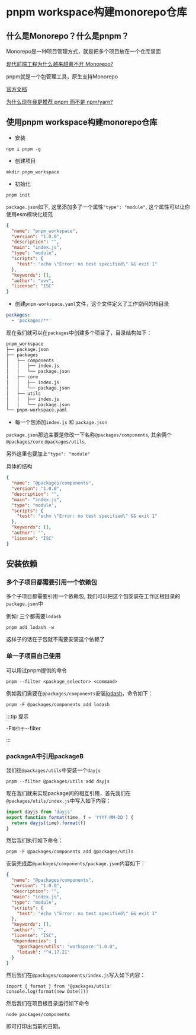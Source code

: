 # pnpm workspace构建monorepo仓库
## 什么是Monorepo？什么是pnpm？
Monorepo是一种项目管理方式，就是把多个项目放在一个仓库里面

[现代前端工程为什么越来越离不开 Monorepo?](https://juejin.cn/post/6944877410827370504)

pnpm就是一个包管理工具，原生支持Monorepo

[官方文档](https://pnpm.io/zh/)

[为什么现在我更推荐 pnpm 而不是 npm/yarn?](https://juejin.cn/post/6932046455733485575)

## 使用pnpm workspace构建monorepo仓库

- 安装

```shell
npm i pnpm -g
```

- 创建项目

```shell
mkdir pnpm_workspace
```

- 初始化

```shell
pnpm init
```

`package.json`如下, 这里添加多了一个属性`"type": "module"`, 这个属性可以让你使用esm模块化规范

```json
{
  "name": "pnpm_workspace",
  "version": "1.0.0",
  "description": "",
  "main": "index.js",
  "type": "module",
  "scripts": {
    "test": "echo \"Error: no test specified\" && exit 1"
  },
  "keywords": [],
  "author": "vvv",
  "license": "ISC"
}
```

- 创建`pnpm-workspace.yaml`文件，这个文件定义了工作空间的根目录

```yaml
packages:
  - 'packages/**'
```

现在我们就可以在`packages`中创建多个项目了，目录结构如下：

```html
pnpm_workspace
├── package.json
├── packages
│   ├── components
│   │   ├── index.js
│   │   └── package.json
│   ├── core
│   │   ├── index.js
│   │   └── package.json
│   ├── utils
│   │   ├── index.js
│   │   └── package.json
└── pnpm-workspace.yaml
```

- 每一个包添加`index.js` 和 `package.json`

`package.json`那边主要是修改一下名称`@packages/components`, 其余俩个`@packages/core`  `@packages/utils`, 

另外这里也要加上`"type": "module"`

具体的结构

```json
{
  "name": "@packages/components",
  "version": "1.0.0",
  "description": "",
  "main": "index.js",
  "type": "module",
  "scripts": {
    "test": "echo \"Error: no test specified\" && exit 1"
  },
  "keywords": [],
  "author": "",
  "license": "ISC"
}
```

## 安装依赖

### **多个子项目都需要引用一个依赖包**

多个子项目都需要引用一个依赖包, 我们可以把这个包安装在工作区根目录的`package.json`中

例如: 三个都需要`lodash`

```shell
pnpm add lodash -w
```

这样子的话在子包就不需要安装这个依赖了

### **单一子项目自己使用**

可以用过pnpm提供的命令

```shell
pnpm --filter <package_selector> <command>
```

例如我们需要在`@packages/components`安装[lodash](https://link.juejin.cn/?target=https%3A%2F%2Fwww.npmjs.com%2Fpackage%2Flodash)，命令如下：

```shell
pnpm -F @packages/components add lodash
```

:::tip 提示

-F`等价于`--filter

:::

###  **packageA中引用packageB**

我们往`@packages/utils`中安装一个`dayjs`

```shell
pnpm --filter @packages/utils add dayjs
```

现在我们就来实现package间的相互引用，首先我们在`@packages/utils/index.js`中写入如下内容：

```js
import dayjs from 'dayjs'
export function format(time, f = 'YYYY-MM-DD') {
  return dayjs(time).format(f)
}
```

然后我们执行如下命令：

```shell
pnpm -F @packages/components add @packages/utils
```

安装完成后`@packages/components/package.json`内容如下：

```json
{
  "name": "@packages/components",
  "version": "1.0.0",
  "description": "",
  "main": "index.js",
  "type": "module",
  "scripts": {
    "test": "echo \"Error: no test specified\" && exit 1"
  },
  "keywords": [],
  "author": "",
  "license": "ISC",
  "dependencies": {
    "@packages/utils": "workspace:^1.0.0",
    "lodash": "^4.17.21"
  }
}

```

然后我们在`@packages/components/index.js`写入如下内容：

```shell
import { format } from '@packages/utils'
console.log(format(new Date()))
```

然后我们在项目根目录运行如下命令

```shell
node packages/components
```

即可打印出当前的日期。
